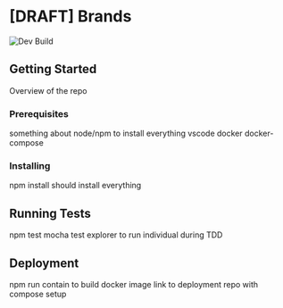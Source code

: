 # [DRAFT] Brands

![Dev Build](https://github.com/turn14-for-woocommerce/brands/workflows/Dev%20Build/badge.svg)

## Getting Started

Overview of the repo

### Prerequisites

something about node/npm to install everything
vscode
docker
docker-compose

### Installing

npm install should install everything

## Running Tests

npm test
mocha test explorer to run individual during TDD

## Deployment

npm run contain to build docker image
link to deployment repo with compose setup
